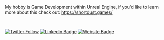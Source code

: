 My hobby is Game Development within Unreal Engine, if you'd like to learn more about this check out: https://shortdust.games/

<br/>

[![Twitter Follow](https://img.shields.io/twitter/follow/devdannb?style=social)](https://twitter.com/DevDannB)
[![Linkedin Badge](https://img.shields.io/badge/-dannybanks-blue?style=flat-square&logo=Linkedin&logoColor=white&link=https://www.linkedin.com/in/danny-banks/)](https://www.linkedin.com/in/danny-banks/)
[![Website Badge](https://img.shields.io/badge/-danielbanks.me-darkgreen?style=flat-square&logo=Safari&logoColor=white&link=http://danielbanks.me)](http://www.danielbanks.me/)

<br />
